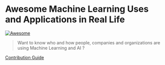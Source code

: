 # Awesome Machine Learning Uses and Applications in Real Life
[![Awesome](https://awesome.re/badge.svg)](https://awesome.re)

> Want to know who and how people, companies and organizations are using Machine Learning and AI ? 


[Contribution Guide](https://github.com/6ones/awesome-machine-learning-uses/blob/master/CONTRIBUTING.md)
